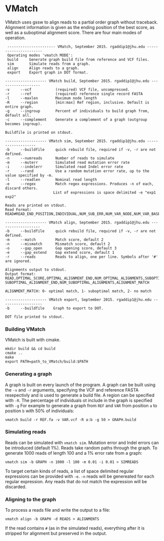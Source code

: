 # VMatch
 VMatch uses gssw to align reads to a partial order graph without traceback. Alignment information is given as the ending position of the best score, as well as a suboptimal alignment score. There are four main modes of operation.
 ```
  ---------------------- VMatch, September 2015. rgaddip1@jhu.edu ----------------------
  Operating modes 'vmatch MODE':
  build     Generate graph build file from reference and VCF files.
  sim       Simulate reads from a graph.
  align     Align reads to a graph.
  export    Export graph in DOT format.
 ```
 
 ```
 ------------------- VMatch build, September 2015. rgaddip1@jhu.edu -------------------
-v     --vcf           (required) VCF file, uncompressed.
-r     --ref           (required) reference single record FASTA
-l     --maxlen        Maximum node length
-R     --region        [min:max] Ref region, inclusive. Default is entire graph.
-g     --ingroup       Percent of individuals to build graph from, default all.
-c     --complement    Generate a complement of a graph (outgroup becomes ingroup).

Buildfile is printed on stdout.
 ```
 
 ```
------------------- VMatch sim, September 2015. rgaddip1@jhu.edu -------------------
-b     --buildfile     quick rebuild file, required if -v, -r are not defined.
-n     --numreads      Number of reads to simulate
-m     --muterr        Simulated read mutation error rate
-i     --indelerr      Simulated read Indel error rate
-r     --rand          Use a random mutation error rate, up to the value specified by -m.
-l     --readlen       Nominal read length
-e     --regex         Match regex expressions. Produces -n of each, discard others.
                       List of expressions is space delimited -e "exp1 exp2"
  
Reads are printed on stdout.
Read Format:
READ#READ_END_POSITION,INDIVIDUAL,NUM_SUB_ERR,NUM_VAR_NODE,NUM_VAR_BASES
 ```
 
 ```
 ------------------- VMatch align, September 2015. rgaddip1@jhu.edu -------------------
-b     --buildfile     quick rebuild file, required if -v, -r are not defined.
-m     --match         Match score, default 2
-n     --mismatch      Mismatch score, default 2
-o     --gap_open      Gap opening score, default 3
-e     --gap_extend    Gap extend score, default 1
-r     --reads         Reads to align, one per line. Symbols after '#' are ignored.

Alignments output to stdout.
Output format:
READ,OPTIMAL_SCORE,OPTIMAL_ALIGNMENT_END,NUM_OPTIMAL_ALIGNMENTS,SUBOPTIMAL_SCORE,
SUBOPTIMAL_ALIGNMENT_END,NUM_SUBOPTIMAL_ALIGNMENTS,ALIGNMENT_MATCH

ALIGNMENT_MATCH: 0- optimal match, 1- suboptimal match, 2- no match
```

```
------------------- VMatch export, September 2015. rgaddip1@jhu.edu -------------------
-b     --buildfile    Graph to export to DOT.

DOT file printed to stdout.
```
### Building VMatch

VMatch is built with cmake.

```
mkdir build && cd build
cmake ..
make
export PATH=path_to_VMatch/build:$PATH
```

### Generating a graph
 
 A graph is built on every launch of the program. A graph can be built using the `-v` and `-r` arguments, specifying the VCF and reference FASTA resepectivly and is used to generate a build file. A region can be specified with `-R`. The percentage of individuals ot include in the graph is specified with `-g` For example to generate a graph from `REF` and `VAR` from position `a` to position `b` with 50% of individuals:
 
 `vmatch build -r REF.fa -v VAR.vcf -R a:b -g 50 > GRAPH.build`
 
### Simulating reads
 
 Reads can be simulated with `vmatch sim`. Mutation error and Indel errors can be introduced (default 1%). Reads take random paths through the graph. To generate 1000 reads of length 100 and a 1% error rate from a graph:
 
 `vmatch sim -b GRAPH -n 1000 -l 100 -m 0.01 -i 0.01 > SIMREADS`
 
 To target certain kinds of reads, a list of space delimited regular expressions can be provided with `-e`. `-n` reads will be genereated for each regular expression. Any reads that do not match the expression will be discarded.

### Aligning to the graph
 
To process a reads file and write the output to a file:
 
 `vmatch align -b GRAPH -d READS > ALIGNMENTS`
 
If the read contains `#` (as in the simulated reads), everything after it is stripped for alignment but preserved in the output.
